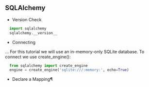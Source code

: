 SQLAlchemy
---


* Version Check
```python
  import sqlalchemy
  sqlalchemy.__version__ 
```
* Connecting

... For this tutorial we will use an in-memory-only SQLite database. To connect we use create_engine():
```python
  from sqlalchemy import create_engine
  engine = create_engine('sqlite:///:memory:', echo=True)
```
* Declare a Mapping¶

